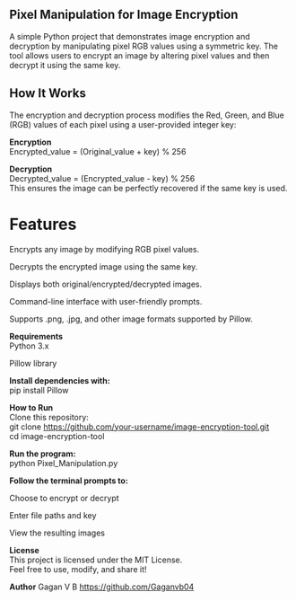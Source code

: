 ## Pixel Manipulation for Image Encryption<br>
A simple Python project that demonstrates image encryption and decryption by manipulating pixel RGB values using a symmetric key. The tool allows users to encrypt an image by altering pixel values and then decrypt it using the same key.

## How It Works<br>
The encryption and decryption process modifies the Red, Green, and Blue (RGB) values of each pixel using a user-provided integer key:

**Encryption**<br>
Encrypted_value = (Original_value + key) % 256

**Decryption**<br>
Decrypted_value = (Encrypted_value - key) % 256<br>
This ensures the image can be perfectly recovered if the same key is used.

# Features<br>
Encrypts any image by modifying RGB pixel values.

Decrypts the encrypted image using the same key.

Displays both original/encrypted/decrypted images.

Command-line interface with user-friendly prompts.

Supports .png, .jpg, and other image formats supported by Pillow.

**Requirements**<br>
Python 3.x

Pillow library

**Install dependencies with:**<br>
pip install Pillow

**How to Run**<br>
Clone this repository:<br>
git clone https://github.com/your-username/image-encryption-tool.git<br>
cd image-encryption-tool

**Run the program:**<br>
python Pixel_Manipulation.py

**Follow the terminal prompts to:**

Choose to encrypt or decrypt

Enter file paths and key

View the resulting images

**License**<br>
This project is licensed under the MIT License.<br>
Feel free to use, modify, and share it!

**Author**
Gagan V B
https://github.com/Gaganvb04
